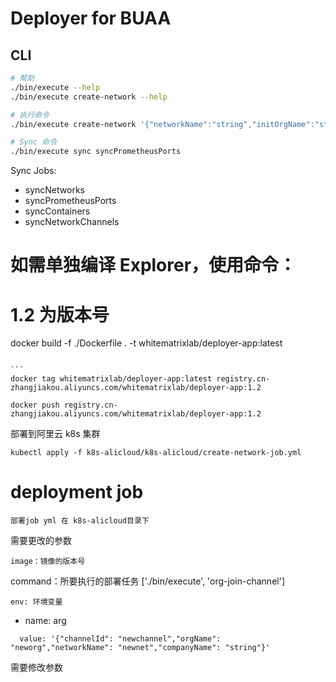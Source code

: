 # Deployer for BUAA

## CLI

```bash
# 帮助
./bin/execute --help
./bin/execute create-network --help

# 执行命令
./bin/execute create-network '{"networkName":"string","initOrgName":"string","initOrgAliasName":"string","initPeerInfo":[{"isAnchor":true,"nodeName":"string","nodeAliasName":"string","serverName":"string"}],"companyName":"string"}'

# Sync 命令
./bin/execute sync syncPrometheusPorts
```

Sync Jobs:

- syncNetworks
- syncPrometheusPorts
- syncContainers
- syncNetworkChannels

# 如需单独编译 Explorer，使用命令：

# 1.2 为版本号

docker build -f ./Dockerfile . -t whitematrixlab/deployer-app:latest

````

```
docker tag whitematrixlab/deployer-app:latest registry.cn-zhangjiakou.aliyuncs.com/whitematrixlab/deployer-app:1.2
````

```
docker push registry.cn-zhangjiakou.aliyuncs.com/whitematrixlab/deployer-app:1.2
```

部署到阿里云 k8s 集群

```
kubectl apply -f k8s-alicloud/k8s-alicloud/create-network-job.yml
```
# deployment job
```
部署job yml 在 k8s-alicloud目录下
```
需要更改的参数
```
image：镜像的版本号
```
command：所要执行的部署任务 ['./bin/execute', 'org-join-channel']
```
env: 环境变量
```
- name: arg
```
  value: '{"channelId": "newchannel","orgName": "neworg","networkName": "newnet","companyName": "string"}'
```
需要修改参数
